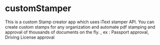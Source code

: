 # customStamper
This is a custom Stamp creator app which uses iText stamper API. You can create custom stamps for any organization and automate pdf stamping  and approval of thousands of documents on the fly. , ex : Passport approval, Driving License approval
